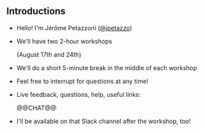 ## Introductions

- Hello! I'm Jérôme Petazzoni ([@jpetazzo])

- We'll have two 2-hour workshops

  (August 17th and 24th)

- We'll do a short 5-minute break in the middle of each workshop

- Feel free to interrupt for questions at any time!

- Live feedback, questions, help, useful links:

  @@CHAT@@

- I'll be available on that Slack channel after the workshop, too!

<!-- -->

[@alexbuisine]: https://twitter.com/alexbuisine
[EphemeraSearch]: https://ephemerasearch.com/
[@jpetazzo]: https://twitter.com/jpetazzo
[@s0ulshake]: https://twitter.com/s0ulshake
[Quantgene]: https://www.quantgene.com/
